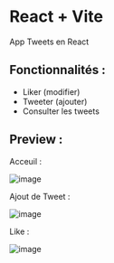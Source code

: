 # React + Vite

App Tweets en React

## Fonctionnalités :

- Liker (modifier)
- Tweeter (ajouter)
- Consulter les tweets

## Preview :

Acceuil : 

![image](https://github.com/Lorenzo-Coslado/first-vite-project/assets/93212434/7a76fec7-6f36-4ed7-8061-7932dc8acb9f)

Ajout de Tweet : 

![image](https://github.com/Lorenzo-Coslado/first-vite-project/assets/93212434/6705798b-8a76-4afe-bee9-272fa9c2f657)

Like :

![image](https://github.com/Lorenzo-Coslado/first-vite-project/assets/93212434/19ec6934-9f56-41b5-aa45-b3471de71d55)


